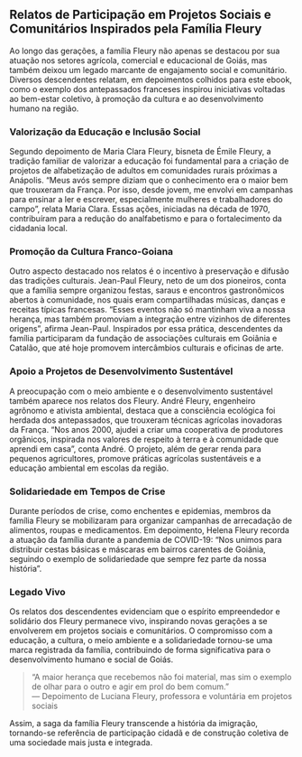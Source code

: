 ## Relatos de Participação em Projetos Sociais e Comunitários Inspirados pela Família Fleury

Ao longo das gerações, a família Fleury não apenas se destacou por sua atuação nos setores agrícola, comercial e educacional de Goiás, mas também deixou um legado marcante de engajamento social e comunitário. Diversos descendentes relatam, em depoimentos colhidos para este ebook, como o exemplo dos antepassados franceses inspirou iniciativas voltadas ao bem-estar coletivo, à promoção da cultura e ao desenvolvimento humano na região.

### Valorização da Educação e Inclusão Social

Segundo depoimento de Maria Clara Fleury, bisneta de Émile Fleury, a tradição familiar de valorizar a educação foi fundamental para a criação de projetos de alfabetização de adultos em comunidades rurais próximas a Anápolis. “Meus avós sempre diziam que o conhecimento era o maior bem que trouxeram da França. Por isso, desde jovem, me envolvi em campanhas para ensinar a ler e escrever, especialmente mulheres e trabalhadores do campo”, relata Maria Clara. Essas ações, iniciadas na década de 1970, contribuíram para a redução do analfabetismo e para o fortalecimento da cidadania local.

### Promoção da Cultura Franco-Goiana

Outro aspecto destacado nos relatos é o incentivo à preservação e difusão das tradições culturais. Jean-Paul Fleury, neto de um dos pioneiros, conta que a família sempre organizou festas, saraus e encontros gastronômicos abertos à comunidade, nos quais eram compartilhadas músicas, danças e receitas típicas francesas. “Esses eventos não só mantinham viva a nossa herança, mas também promoviam a integração entre vizinhos de diferentes origens”, afirma Jean-Paul. Inspirados por essa prática, descendentes da família participaram da fundação de associações culturais em Goiânia e Catalão, que até hoje promovem intercâmbios culturais e oficinas de arte.

### Apoio a Projetos de Desenvolvimento Sustentável

A preocupação com o meio ambiente e o desenvolvimento sustentável também aparece nos relatos dos Fleury. André Fleury, engenheiro agrônomo e ativista ambiental, destaca que a consciência ecológica foi herdada dos antepassados, que trouxeram técnicas agrícolas inovadoras da França. “Nos anos 2000, ajudei a criar uma cooperativa de produtores orgânicos, inspirada nos valores de respeito à terra e à comunidade que aprendi em casa”, conta André. O projeto, além de gerar renda para pequenos agricultores, promove práticas agrícolas sustentáveis e a educação ambiental em escolas da região.

### Solidariedade em Tempos de Crise

Durante períodos de crise, como enchentes e epidemias, membros da família Fleury se mobilizaram para organizar campanhas de arrecadação de alimentos, roupas e medicamentos. Em depoimento, Helena Fleury recorda a atuação da família durante a pandemia de COVID-19: “Nos unimos para distribuir cestas básicas e máscaras em bairros carentes de Goiânia, seguindo o exemplo de solidariedade que sempre fez parte da nossa história”.

### Legado Vivo

Os relatos dos descendentes evidenciam que o espírito empreendedor e solidário dos Fleury permanece vivo, inspirando novas gerações a se envolverem em projetos sociais e comunitários. O compromisso com a educação, a cultura, o meio ambiente e a solidariedade tornou-se uma marca registrada da família, contribuindo de forma significativa para o desenvolvimento humano e social de Goiás.

> “A maior herança que recebemos não foi material, mas sim o exemplo de olhar para o outro e agir em prol do bem comum.”  
> — Depoimento de Luciana Fleury, professora e voluntária em projetos sociais

Assim, a saga da família Fleury transcende a história da imigração, tornando-se referência de participação cidadã e de construção coletiva de uma sociedade mais justa e integrada.